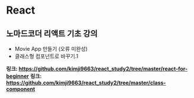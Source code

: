 # React
## 노마드코더 리액트 기초 강의
- Movie App 만들기 (오류 미완성)
- 클래스형 컴포넌트로 바꾸기.1

**링크: https://github.com/kimji9663/react_study2/tree/master/react-for-beginner**
**링크: https://github.com/kimji9663/react_study2/tree/master/class-component**